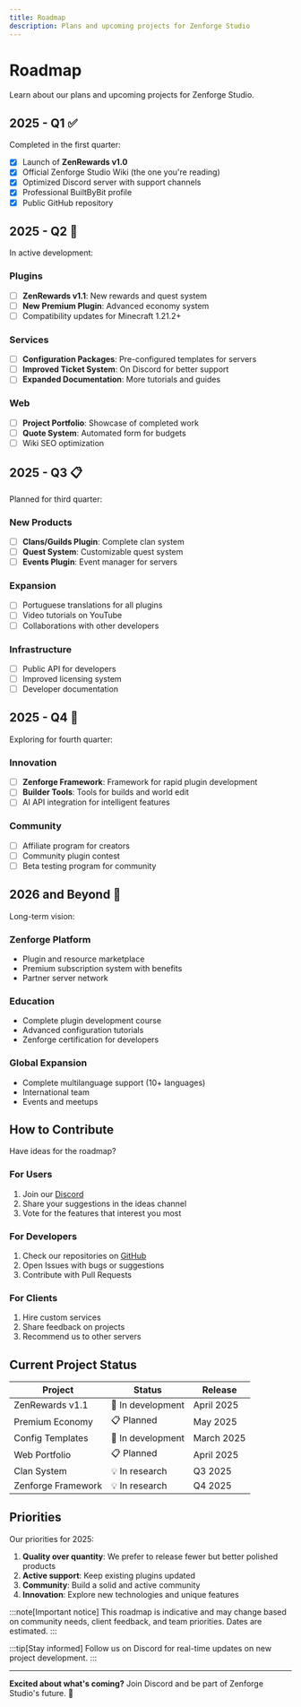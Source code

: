 ```yaml
---
title: Roadmap
description: Plans and upcoming projects for Zenforge Studio
---
```


# Roadmap

Learn about our plans and upcoming projects for Zenforge Studio.

## 2025 - Q1 ✅

Completed in the first quarter:

- [x] Launch of **ZenRewards v1.0**
- [x] Official Zenforge Studio Wiki (the one you're reading)
- [x] Optimized Discord server with support channels
- [x] Professional BuiltByBit profile
- [x] Public GitHub repository

## 2025 - Q2 🚧

In active development:

### Plugins
- [ ] **ZenRewards v1.1**: New rewards and quest system
- [ ] **New Premium Plugin**: Advanced economy system
- [ ] Compatibility updates for Minecraft 1.21.2+

### Services
- [ ] **Configuration Packages**: Pre-configured templates for servers
- [ ] **Improved Ticket System**: On Discord for better support
- [ ] **Expanded Documentation**: More tutorials and guides

### Web
- [ ] **Project Portfolio**: Showcase of completed work
- [ ] **Quote System**: Automated form for budgets
- [ ] Wiki SEO optimization

## 2025 - Q3 📋

Planned for third quarter:

### New Products
- [ ] **Clans/Guilds Plugin**: Complete clan system
- [ ] **Quest System**: Customizable quest system
- [ ] **Events Plugin**: Event manager for servers

### Expansion
- [ ] Portuguese translations for all plugins
- [ ] Video tutorials on YouTube
- [ ] Collaborations with other developers

### Infrastructure
- [ ] Public API for developers
- [ ] Improved licensing system
- [ ] Developer documentation

## 2025 - Q4 🔮

Exploring for fourth quarter:

### Innovation
- [ ] **Zenforge Framework**: Framework for rapid plugin development
- [ ] **Builder Tools**: Tools for builds and world edit
- [ ] AI API integration for intelligent features

### Community
- [ ] Affiliate program for creators
- [ ] Community plugin contest
- [ ] Beta testing program for community

## 2026 and Beyond 🚀

Long-term vision:

### Zenforge Platform
- Plugin and resource marketplace
- Premium subscription system with benefits
- Partner server network

### Education
- Complete plugin development course
- Advanced configuration tutorials
- Zenforge certification for developers

### Global Expansion
- Complete multilanguage support (10+ languages)
- International team
- Events and meetups

## How to Contribute

Have ideas for the roadmap?

### For Users
1. Join our [Discord](https://discord.gg/zenforge)
2. Share your suggestions in the ideas channel
3. Vote for the features that interest you most

### For Developers
1. Check our repositories on [GitHub](https://github.com/ZenForge-Studios)
2. Open Issues with bugs or suggestions
3. Contribute with Pull Requests

### For Clients
1. Hire custom services
2. Share feedback on projects
3. Recommend us to other servers

## Current Project Status

| Project | Status | Release |
|---------|--------|---------|
| ZenRewards v1.1 | 🚧 In development | April 2025 |
| Premium Economy | 📋 Planned | May 2025 |
| Config Templates | 🚧 In development | March 2025 |
| Web Portfolio | 📋 Planned | April 2025 |
| Clan System | 💡 In research | Q3 2025 |
| Zenforge Framework | 💡 In research | Q4 2025 |

## Priorities

Our priorities for 2025:

1. **Quality over quantity**: We prefer to release fewer but better polished products
2. **Active support**: Keep existing plugins updated
3. **Community**: Build a solid and active community
4. **Innovation**: Explore new technologies and unique features

:::note[Important notice]
This roadmap is indicative and may change based on community needs, client feedback, and team priorities. Dates are estimated.
:::

:::tip[Stay informed]
Follow us on Discord for real-time updates on new project development.
:::

---

**Excited about what's coming?** Join Discord and be part of Zenforge Studio's future. 🚀